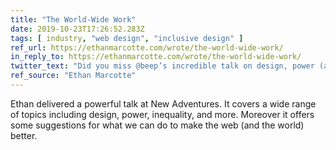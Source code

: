 ```yaml
---
title: "The World-Wide Work"
date: 2019-10-23T17:26:52.283Z
tags: [ industry, "web design", "inclusive design" ]
ref_url: https://ethanmarcotte.com/wrote/the-world-wide-work/
in_reply_to: https://ethanmarcotte.com/wrote/the-world-wide-work/
twitter_text: "Did you miss @beep’s incredible talk on design, power (and so much more) at @naconf? You can watch it (or read it) here."
ref_source: "Ethan Marcotte"
---
```


Ethan delivered a powerful talk at New Adventures. It covers a wide range of topics including design, power, inequality, and more. Moreover it offers some suggestions for what we can do to make the web (and the world) better.